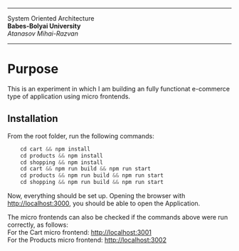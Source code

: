 ***

System Oriented Architecture  
**Babes-Bolyai University**  
*Atanasov Mihai-Razvan*

***


# Purpose

This is an experiment in which I am building an fully functionat e-commerce type of application using micro frontends.
## Installation

From the root folder, run the following commands:

```python
    cd cart && npm install
    cd products && npm install
    cd shopping && npm install
    cd cart && npm run build && npm run start
    cd products && npm run build && npm run start
    cd shopping && npm run build && npm run start
```

Now, everything should be set up. Opening the browser with [http://localhost:3000](http://localhost:3000), you should be able to open the Application.

The micro frontends can also be checked if the commands above were run correctly, as follows:  
For the Cart micro frontend: [http://localhost:3001](http://localhost:3001)  
For the Products micro frontend: [http://localhost:3002](http://localhost:3002)  
